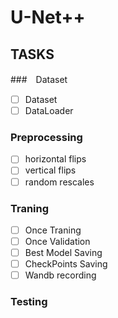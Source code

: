# U-Net++
## TASKS
###　Dataset
- [ ] Dataset
- [ ] DataLoader
### Preprocessing
- [ ]  horizontal flips
- [ ]  vertical flips
- [ ]  random rescales
### Traning
- [ ] Once Traning
- [ ] Once Validation
- [ ] Best Model Saving
- [ ] CheckPoints Saving
- [ ] Wandb recording
### Testing
